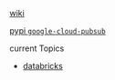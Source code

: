 [wiki](https://github.com/davidkhala/gcp-collections/wiki/Pub-Sub)

[pypi `google-cloud-pubsub`](https://cloud.google.com/python/docs/reference/pubsub/latest)


current Topics

- [databricks](https://console.cloud.google.com/cloudpubsub/topic/detail/databricks?project=gcp-data-davidkhala)


